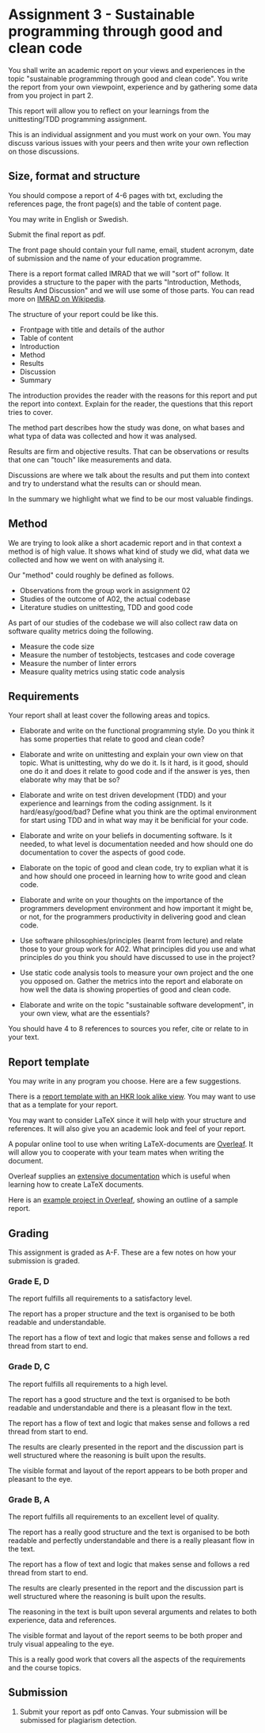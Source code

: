 Assignment 3 - Sustainable programming through good and clean code
============================

You shall write an academic report on your views and experiences in the topic "sustainable programming through good and clean code". You write the report from your own viewpoint, experience and by gathering some data from you project in part 2.

This report will allow you to reflect on your learnings from the unittesting/TDD programming assignment.

This is an individual assignment and you must work on your own. You may discuss various issues with your peers and then write your own reflection on those discussions.



Size, format and structure
----------------------------

You should compose a report of 4-6 pages with txt, excluding the references page, the front page(s) and the table of content page.

You may write in English or Swedish.

Submit the final report as pdf.

The front page should contain your full name, email, student acronym, date of submission and the name of your education programme.

There is a report format called IMRAD that we will "sort of" follow. It provides a structure to the paper with the parts "Introduction, Methods, Results And Discussion" and we will use some of those parts. You can read more on [IMRAD on Wikipedia](https://en.wikipedia.org/wiki/IMRAD).

The structure of your report could be like this.

* Frontpage with title and details of the author
* Table of content
* Introduction
* Method
* Results
* Discussion
* Summary

The introduction provides the reader with the reasons for this report and put the report into context. Explain for the reader, the questions that this report tries to cover.

The method part describes how the study was done, on what bases and what typa of data was collected and how it was analysed.

Results are firm and objective results. That can be observations or results that one can "touch" like measurements and data.

Discussions are where we talk about the results and put them into context and try to understand what the results can or should mean.

In the summary we highlight what we find to be our most valuable findings.



Method
----------------------------

We are trying to look alike a short academic report and in that context a method is of high value. It shows what kind of study we did, what data we collected and how we went on with analysing it.

Our "method" could roughly be defined as follows.

* Observations from the group work in assignment 02
* Studies of the outcome of A02, the actual codebase
* Literature studies on unittesting, TDD and good code

As part of our studies of the codebase we will also collect raw data on software quality metrics doing the following.

* Measure the code size
* Measure the number of testobjects, testcases and code coverage
* Measure the number of linter errors
* Measure quality metrics using static code analysis



Requirements
----------------------------

Your report shall at least cover the following areas and topics.

* Elaborate and write on the functional programming style. Do you think it has some properties that relate to good and clean code?

* Elaborate and write on unittesting and explain your own view on that topic. What is unittesting, why do we do it. Is it hard, is it good, should one do it and does it relate to good code and if the answer is yes, then elaborate why may that be so?

* Elaborate and write on test driven development (TDD) and your experience and learnings from the coding assignment. Is it hard/easy/good/bad? Define what you think are the optimal environment for start using TDD and in what way may it be benificial for your code.

* Elaborate and write on your beliefs in documenting software. Is it needed, to what level is documentation needed and how should one do documentation to cover the aspects of good code.

* Elaborate on the topic of good and clean code, try to explian what it is and how should one proceed in learning how to write good and clean code.

* Elaborate and write on your thoughts on the importance of the programmers development environment and how important it might be, or not, for the programmers productivity in delivering good and clean code.

* Use software philosophies/principles (learnt from lecture) and relate those to your group work for A02. What principles did you use and what principles do you think you should have discussed to use in the project?

* Use static code analysis tools to measure your own project and the one you opposed on. Gather the metrics into the report and elaborate on how well the data is showing properties of good and clean code.

* Elaborate and write on the topic "sustainable software development", in your own view, what are the essentials?

You should have 4 to 8 references to sources you refer, cite or relate to in your text.



Report template
----------------------------

You may write in any program you choose. Here are a few suggestions.

There is a [report template with an HKR look alike view](https://drive.google.com/file/d/1FE_2ZCe4tB_Ha9GaXjQNNEusjQitXOPL/view?usp=sharing). You may want to use that as a template for your report.

You may want to consider LaTeX since it will help with your structure and references. It will also give you an academic look and feel of your report.

A popular online tool to use when writing LaTeX-documents are [Overleaf](https://www.overleaf.com/). It will allow you to cooperate with your team mates when writing the document.

Overleaf supplies an [extensive documentation](https://www.overleaf.com/learn/latex/Creating_a_document_in_LaTeX) which is useful when learning how to create LaTeX documents.

Here is an [example project in Overleaf](https://www.overleaf.com/read/jtsbvzptypjr), showing an outline of a sample report.



Grading
----------------------------

This assignment is graded as A-F. These are a few notes on how your submission is graded.



### Grade E, D

The report fulfills all requirements to a satisfactory level.

The report has a proper structure and the text is organised to be both readable and understandable.

The report has a flow of text and logic that makes sense and follows a red thread from start to end.



### Grade D, C

The report fulfills all requirements to a high level.

The report has a good structure and the text is organised to be both readable and understandable and there is a pleasant flow in the text.

The report has a flow of text and logic that makes sense and follows a red thread from start to end.

The results are clearly presented in the report and the discussion part is well structured where the reasoning is built upon the results.

The visible format and layout of the report appears to be both proper and pleasant to the eye.



### Grade B, A

The report fulfills all requirements to an excellent level of quality.

The report has a really good structure and the text is organised to be both readable and perfectly understandable and there is a really pleasant flow in the text.

The report has a flow of text and logic that makes sense and follows a red thread from start to end.

The results are clearly presented in the report and the discussion part is well structured where the reasoning is built upon the results.

The reasoning in the text is built upon several arguments and relates to both experience, data and references.

The visible format and layout of the report seems to be both proper and truly visual appealing to the eye.

This is a really good work that covers all the aspects of the requirements and the course topics.



Submission
----------------------------

1. Submit your report as pdf onto Canvas. Your submission will be submissed for plagiarism detection.

<!--
1. In the free text of the submission, write a final personal reflection on your TIL for the course.

1. Do also write a final note on the course and how you experienced it. This is your input to the teacher about the course. What was good/bad/educating/hard/easy/(not) important about the different tasks in the course. Feel free to suggests improvements and do even grade the course on a level 1 (not soo good course) to 10 (good course) realting to other courses you have taken.

What is a TIL? TIL is an acronym for "Today I Learned" which playfully indicates that there are always new things to learn, every day. You usually pick up things you have learned and where you might have hiked to a little extra about its usefulness or simplicity, or it was just a new lesson for the day that you want to note.
-->
